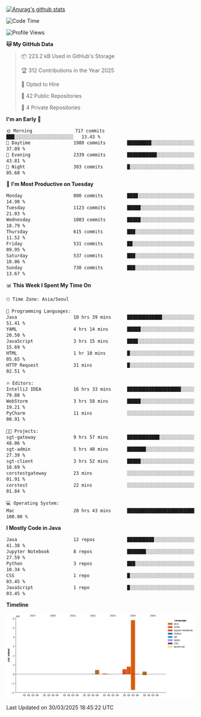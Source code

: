 [![Anurag's github stats](https://github-readme-stats.vercel.app/api?username=hajubal)](https://github.com/anuraghazra/github-readme-stats)

<!--START_SECTION:waka-->
![Code Time](http://img.shields.io/badge/Code%20Time-346%20hrs%2033%20mins-blue)

![Profile Views](http://img.shields.io/badge/Profile%20Views-0-blue)

**🐱 My GitHub Data** 

> 📦 223.2 kB Used in GitHub's Storage 
 > 
> 🏆 312 Contributions in the Year 2025
 > 
> 💼 Opted to Hire
 > 
> 📜 42 Public Repositories 
 > 
> 🔑 4 Private Repositories 
 > 
**I'm an Early 🐤** 

```text
🌞 Morning                717 commits         ███░░░░░░░░░░░░░░░░░░░░░░   13.43 % 
🌆 Daytime                1980 commits        █████████░░░░░░░░░░░░░░░░   37.09 % 
🌃 Evening                2339 commits        ███████████░░░░░░░░░░░░░░   43.81 % 
🌙 Night                  303 commits         █░░░░░░░░░░░░░░░░░░░░░░░░   05.68 % 
```
📅 **I'm Most Productive on Tuesday** 

```text
Monday                   800 commits         ████░░░░░░░░░░░░░░░░░░░░░   14.98 % 
Tuesday                  1123 commits        █████░░░░░░░░░░░░░░░░░░░░   21.03 % 
Wednesday                1003 commits        █████░░░░░░░░░░░░░░░░░░░░   18.79 % 
Thursday                 615 commits         ███░░░░░░░░░░░░░░░░░░░░░░   11.52 % 
Friday                   531 commits         ██░░░░░░░░░░░░░░░░░░░░░░░   09.95 % 
Saturday                 537 commits         ███░░░░░░░░░░░░░░░░░░░░░░   10.06 % 
Sunday                   730 commits         ███░░░░░░░░░░░░░░░░░░░░░░   13.67 % 
```


📊 **This Week I Spent My Time On** 

```text
🕑︎ Time Zone: Asia/Seoul

💬 Programming Languages: 
Java                     10 hrs 39 mins      █████████████░░░░░░░░░░░░   51.41 % 
YAML                     4 hrs 14 mins       █████░░░░░░░░░░░░░░░░░░░░   20.50 % 
JavaScript               3 hrs 15 mins       ████░░░░░░░░░░░░░░░░░░░░░   15.69 % 
HTML                     1 hr 10 mins        █░░░░░░░░░░░░░░░░░░░░░░░░   05.65 % 
HTTP Request             31 mins             █░░░░░░░░░░░░░░░░░░░░░░░░   02.51 % 

🔥 Editors: 
IntelliJ IDEA            16 hrs 33 mins      ████████████████████░░░░░   79.88 % 
WebStorm                 3 hrs 58 mins       █████░░░░░░░░░░░░░░░░░░░░   19.21 % 
PyCharm                  11 mins             ░░░░░░░░░░░░░░░░░░░░░░░░░   00.91 % 

🐱‍💻 Projects: 
sgt-gateway              9 hrs 57 mins       ████████████░░░░░░░░░░░░░   48.06 % 
sgt-admin                5 hrs 40 mins       ███████░░░░░░░░░░░░░░░░░░   27.39 % 
sgt-client               3 hrs 52 mins       █████░░░░░░░░░░░░░░░░░░░░   18.69 % 
corstestgateway          23 mins             ░░░░░░░░░░░░░░░░░░░░░░░░░   01.91 % 
corstest                 22 mins             ░░░░░░░░░░░░░░░░░░░░░░░░░   01.84 % 

💻 Operating System: 
Mac                      20 hrs 43 mins      █████████████████████████   100.00 % 
```

**I Mostly Code in Java** 

```text
Java                     12 repos            ██████████░░░░░░░░░░░░░░░   41.38 % 
Jupyter Notebook         8 repos             ███████░░░░░░░░░░░░░░░░░░   27.59 % 
Python                   3 repos             ███░░░░░░░░░░░░░░░░░░░░░░   10.34 % 
CSS                      1 repo              █░░░░░░░░░░░░░░░░░░░░░░░░   03.45 % 
JavaScript               1 repo              █░░░░░░░░░░░░░░░░░░░░░░░░   03.45 % 
```



**Timeline**

![Lines of Code chart](https://raw.githubusercontent.com/hajubal/hajubal/main/assets/bar_graph.png)


 Last Updated on 30/03/2025 18:45:22 UTC
<!--END_SECTION:waka-->